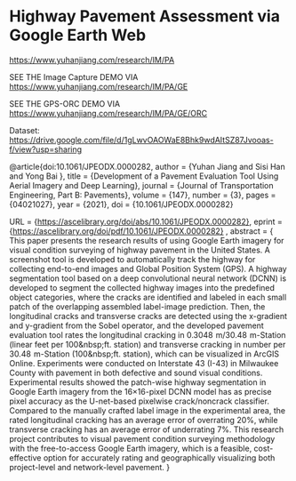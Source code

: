 # Highway Pavement Assessment via Google Earth Web
https://www.yuhanjiang.com/research/IM/PA

SEE THE Image Capture DEMO VIA https://www.yuhanjiang.com/research/IM/PA/GE

SEE THE GPS-ORC DEMO VIA https://www.yuhanjiang.com/research/IM/PA/GE/ORC

Dataset: https://drive.google.com/file/d/1gLwvOAOWaE8Bhk9wdAItSZ87Jvooas-f/view?usp=sharing

@article{doi:10.1061/JPEODX.0000282,
author = {Yuhan Jiang  and Sisi Han  and Yong Bai },
title = {Development of a Pavement Evaluation Tool Using Aerial Imagery and Deep Learning},
journal = {Journal of Transportation Engineering, Part B: Pavements},
volume = {147},
number = {3},
pages = {04021027},
year = {2021},
doi = {10.1061/JPEODX.0000282}

URL = {https://ascelibrary.org/doi/abs/10.1061/JPEODX.0000282},
eprint = {https://ascelibrary.org/doi/pdf/10.1061/JPEODX.0000282}
,
    abstract = { This paper presents the research results of using Google Earth imagery for visual condition surveying of highway pavement in the United States. A screenshot tool is developed to automatically track the highway for collecting end-to-end images and Global Position System (GPS). A highway segmentation tool based on a deep convolutional neural network (DCNN) is developed to segment the collected highway images into the predefined object categories, where the cracks are identified and labeled in each small patch of the overlapping assembled label-image prediction. Then, the longitudinal cracks and transverse cracks are detected using the x-gradient and y-gradient from the Sobel operator, and the developed pavement evaluation tool rates the longitudinal cracking in 0.3048  m/30.48  m-Station (linear feet per 100\&nbsp;ft. station) and transverse cracking in number per 30.48  m-Station (100\&nbsp;ft. station), which can be visualized in ArcGIS Online. Experiments were conducted on Interstate 43 (I-43) in Milwaukee County with pavement in both defective and sound visual conditions. Experimental results showed the patch-wise highway segmentation in Google Earth imagery from the 16×16-pixel DCNN model has as precise pixel accuracy as the U-net-based pixelwise crack/noncrack classifier. Compared to the manually crafted label image in the experimental area, the rated longitudinal cracking has an average error of overrating 20\%, while transverse cracking has an average error of underrating 7\%. This research project contributes to visual pavement condition surveying methodology with the free-to-access Google Earth imagery, which is a feasible, cost-effective option for accurately rating and geographically visualizing both project-level and network-level pavement. }
